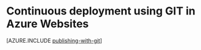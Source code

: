 <properties 
	pageTitle="Continuous deployment using GIT in Azure Websites" 
	description="Learn how to use Git to publish an Azure web app, and then enable continuous deployment from Bitbucket, CodePlex, Dropbox, GitHub, or Mercurial." 
	services="app-service" 
	documentationCenter=".net" 
	authors="cephalin" 
	manager="wpickett" 
	editor="mollybos"/>

<tags
	ms.service="app-service"
	ms.date="09/16/2015"
	wacn.date=""/>

# Continuous deployment using GIT in Azure Websites

[AZURE.INCLUDE [publishing-with-git](../includes/publishing-with-git.md)]
 
